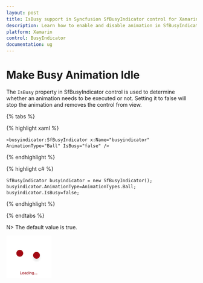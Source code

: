 ```yaml
---
layout: post
title: IsBusy support in Syncfusion SfBusyIndicator control for Xamarin.Forms
description: Learn how to enable and disable animation in SfBusyIndicator
platform: Xamarin
control: BusyIndicator
documentation: ug
---
```

# Make Busy Animation Idle

The `IsBusy` property in SfBusyIndicator control is used to determine whether an animation needs to be executed or not. Setting it to false will stop the animation and removes the control from view.

{% tabs %}

{% highlight xaml %}

	<busyindicator:SfBusyIndicator x:Name="busyindicator" AnimationType="Ball" IsBusy="false" />
	
{% endhighlight %}

{% highlight c# %}

	SfBusyIndicator busyindicator = new SfBusyIndicator();
	busyindicator.AnimationType=AnimationTypes.Ball;
	busyindicator.IsBusy=false;

{% endhighlight %}

{% endtabs %}

N> The default value is true.

![](images/IsBusy.png) 


